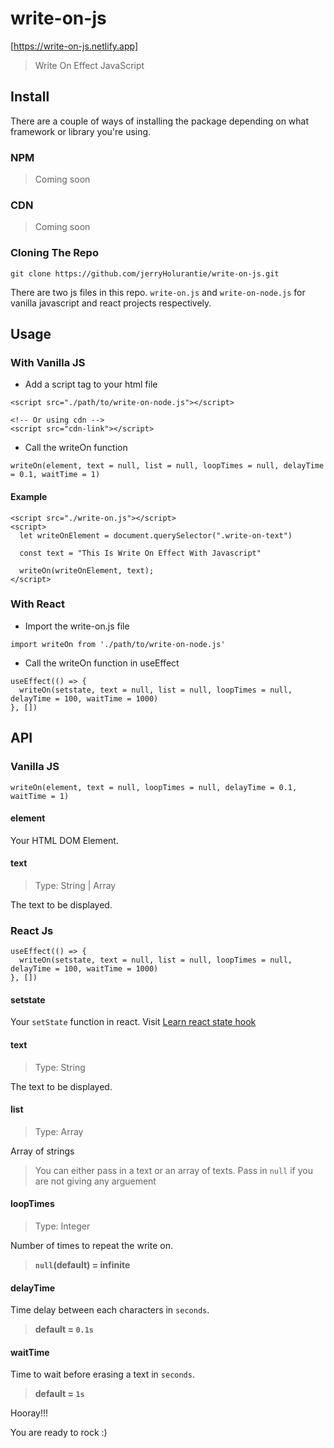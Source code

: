 # write-on-js
[https://write-on-js.netlify.app]
> Write On Effect JavaScript

## Install
There are a couple of ways of installing the package depending on what framework or library you're using.

### NPM
> Coming soon

### CDN
> Coming soon

### Cloning The Repo
```
git clone https://github.com/jerryHolurantie/write-on-js.git
```

There are two js files in this repo. `write-on.js` and `write-on-node.js` for vanilla javascript and react projects respectively.

## Usage 
### With Vanilla JS
- Add a script tag to your html file
```
<script src="./path/to/write-on-node.js"></script>

<!-- Or using cdn -->
<script src="cdn-link"></script>
```
- Call the writeOn function
```
writeOn(element, text = null, list = null, loopTimes = null, delayTime = 0.1, waitTime = 1)
```

#### Example
```
<script src="./write-on.js"></script>
<script>
  let writeOnElement = document.querySelector(".write-on-text")
  
  const text = "This Is Write On Effect With Javascript"
  
  writeOn(writeOnElement, text);
</script>
```

### With React
- Import the write-on.js file
```
import writeOn from './path/to/write-on-node.js'
```
- Call the writeOn function in useEffect
```
useEffect(() => {
  writeOn(setstate, text = null, list = null, loopTimes = null, delayTime = 100, waitTime = 1000)
}, [])
```

## API
### Vanilla JS
```
writeOn(element, text = null, loopTimes = null, delayTime = 0.1, waitTime = 1)
```
#### element
Your HTML DOM Element.
#### text
> Type: String | Array

The text to be displayed.
### React Js
```
useEffect(() => {
  writeOn(setstate, text = null, list = null, loopTimes = null, delayTime = 100, waitTime = 1000)
}, [])
```
#### setstate
Your `setState` function in react. Visit [Learn react state hook](https://reactjs.org/docs/hooks-state.html#gatsby-focus-wrapper) 
#### text
> Type: String

The text to be displayed.
#### list
> Type: Array

Array of strings

> You can either pass in a text or an array of texts. Pass in ```null``` if you are not giving any arguement

#### loopTimes
> Type: Integer

Number of times to repeat the write on. 
> **`null`(default) = infinite**

#### delayTime
Time delay between each characters in `seconds`. 
> **default = `0.1s`**

#### waitTime
Time to wait before erasing a text in `seconds`. 
> **default = `1s`**

Hooray!!!

You are ready to rock :)
